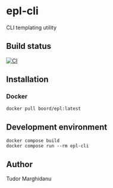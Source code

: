 # epl-cli

CLI templating utility

## Build status

[![CI](https://github.com/marghidanu/epl/actions/workflows/CI.yml/badge.svg)](https://github.com/marghidanu/epl/actions/workflows/CI.yml)

## Installation

### Docker

```
docker pull boord/epl:latest
```

## Development environment

```
docker compose build
docker compose run --rm epl-cli
```

## Author

Tudor Marghidanu
